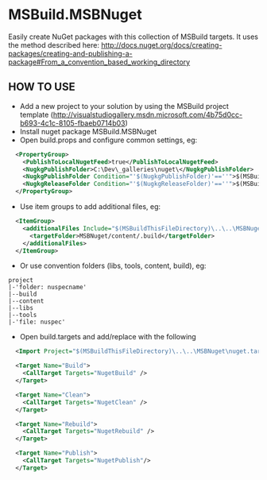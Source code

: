 MSBuild.MSBNuget
================

Easily create NuGet packages with this collection of MSBuild targets.
It uses the method described here: http://docs.nuget.org/docs/creating-packages/creating-and-publishing-a-package#From_a_convention_based_working_directory
  

HOW TO USE
-----------

- Add a new project to your solution by using the MSBuild project template (http://visualstudiogallery.msdn.microsoft.com/4b75d0cc-b693-4c1c-8105-fbaeb0714b03)
- Install nuget package MSBuild.MSBNuget
- Open build.props and configure common settings, eg:
  
```XML
  <PropertyGroup>
    <PublishToLocalNugetFeed>true</PublishToLocalNugetFeed>
    <NugkgPublishFolder>C:\Dev\_galleries\nuget\</NugkgPublishFolder>
    <NugkgPublishFolder Condition="'$(NugkgPublishFolder)'==''">$(MSBuildProjectDirectory)\..\..\Publish\</NugkgPublishFolder>
    <NugkgReleaseFolder Condition="'$(NugkgReleaseFolder)'==''">$(MSBuildProjectDirectory)\..\..\Releases\</NugkgReleaseFolder>
  </PropertyGroup>
 ```

- Use item groups to add additional files, eg:

```XML
  <ItemGroup>
    <additionalFiles Include="$(MSBuildThisFileDirectory)\..\..\MSBNuget\nuget.targets">
      <targetFolder>MSBNuget/content/.build</targetFolder>
    </additionalFiles>
  </ItemGroup>
```

- Or use convention folders (libs, tools, content, build), eg:  
  
```
project  
|-'folder: nuspecname'  
|--build  
|--content  
|--libs  
|--tools  
|-'file: nuspec'  
```
    
- Open build.targets and add/replace with the following  
  
```XML
  <Import Project="$(MSBuildThisFileDirectory)\..\..\MSBNuget\nuget.targets" />

  <Target Name="Build">
    <CallTarget Targets="NugetBuild" />
  </Target>

  <Target Name="Clean">
    <CallTarget Targets="NugetClean" />
  </Target>

  <Target Name="Rebuild">
    <CallTarget Targets="NugetRebuild" />
  </Target>

  <Target Name="Publish">
    <CallTarget Targets="NugetPublish"/>
  </Target>
```  